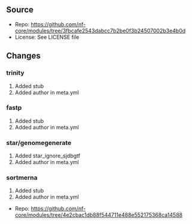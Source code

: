 ## Source

- Repo: https://github.com/nf-core/modules/tree/3fbcafe2543dabcc7b2be0f3b24507002b3e4b0d
- License: See LICENSE file

## Changes

### trinity

1. Added stub
2. Added author in meta.yml

### fastp

1. Added stub
2. Added author in meta.yml

### star/genomegenerate

1. Added star_ignore_sjdbgtf
2. Added author in meta.yml

### sortmerna

1. Added stub
2. Added author in meta.yml

- Repo: https://github.com/nf-core/modules/tree/4e2cbac1db88f544711e488e552175368ca14588